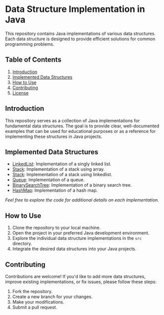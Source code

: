 # Data Structure Implementation in Java

This repository contains Java implementations of various data structures. Each data structure is designed to provide efficient solutions for common programming problems.

## Table of Contents

1. [Introduction](#introduction)
2. [Implemented Data Structures](#implemented-data-structures)
3. [How to Use](#how-to-use)
4. [Contributing](#contributing)
5. [License](#license)

## Introduction

This repository serves as a collection of Java implementations for fundamental data structures. The goal is to provide clear, well-documented examples that can be used for educational purposes or as a reference for implementing these structures in Java projects.

## Implemented Data Structures

- [LinkedList](MyLinkedList/src/com/my/ownLinkedlist/LinkedList.java): Implementation of a singly linked list.
- [Stack](StackImplementataion/src/com/HomeWork/MyStack.java): Implementation of a stack using array.
- [Stack](StackOperation/src/MyLinkedStack/LinkedListStack.java): Implementation of a stack using linkedlist.
- [Queue](MyQueue/src/DoubleEndedQueue/Queue.java): Implementation of a queue.
- [BinarySearchTree](BST/src/bst.java): Implementation of a binary search tree.
- [HashMap](src/main/java/HashMap.java): Implementation of a hash map.

*Feel free to explore the code for additional details on each implementation.*

## How to Use

1. Clone the repository to your local machine.
2. Open the project in your preferred Java development environment.
3. Explore the individual data structure implementations in the `src` directory.
4. Integrate the desired data structures into your Java projects.

## Contributing

Contributions are welcome! If you'd like to add more data structures, improve existing implementations, or fix issues, please follow these steps:

1. Fork the repository.
2. Create a new branch for your changes.
3. Make your modifications.
4. Submit a pull request.

